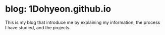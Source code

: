 # blog: 1Dohyeon.github.io

This is my blog that introduce me by explaining my information, the process I have studied, and the projects.